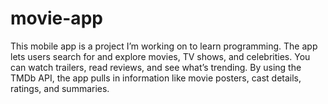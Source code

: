 # movie-app
This mobile app is a project I’m working on to learn programming. The app lets users search for and explore movies, TV shows, and celebrities. You can watch trailers, read reviews, and see what’s trending. By using the TMDb API, the app pulls in information like movie posters, cast details, ratings, and summaries.
